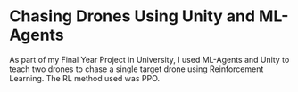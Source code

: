 # Chasing Drones Using Unity and ML-Agents

As part of my Final Year Project in University, I used ML-Agents and Unity to teach two drones to chase a single target drone using Reinforcement Learning. The RL method used was PPO. 
